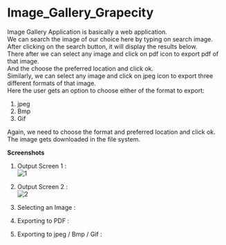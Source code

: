 # Image_Gallery_Grapecity

Image Gallery Application is basically a web application. </br>
We can search the image of our choice here by typing on search image. </br>
After clicking on the search button, it will display the results below. </br>
There after we can select any image and click on pdf icon to export pdf of that image. </br>
And the choose the preferred location and click ok. </br>
Similarly, we can select any image and click on jpeg icon to export three different formats of that image. </br>
Here the user gets an option to choose either of the format to export: </br>
1) jpeg </br>
2) Bmp </br>
3) Gif </br>


Again, we need to choose the format and preferred location and click ok. </br>
The image gets downloaded in the file system. </br>


<b>Screenshots </b></br>
1. Output Screen 1 : </br>
![1](https://user-images.githubusercontent.com/55443821/124425234-e8241600-dd85-11eb-8696-d516fee3e0e9.png) </br>

2. Output Screen 2 : </br>
 ![2](https://user-images.githubusercontent.com/55443821/124425249-ed816080-dd85-11eb-809b-59536f6330c4.png)



3. Selecting an Image : </br>



4. Exporting to PDF : </br>



5. Exporting to jpeg / Bmp / Gif : </br>

